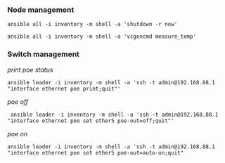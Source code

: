 ### Node management

```
ansible all -i inventory -m shell -a 'shutdown -r now'
```
```
ansible all -i inventory -m shell -a 'vcgencmd measure_temp'
```

### Switch management

_print poe status_
```
ansible leader -i inventory -m shell -a 'ssh -t admin@192.168.88.1 "interface ethernet poe print;quit"'
```
_poe off_
```
 ansible leader -i inventory -m shell -a 'ssh -t admin@192.168.88.1 "interface ethernet poe set ether5 poe-out=off;quit"'
```
_poe on_
```
ansible leader -i inventory -m shell -a 'ssh -t admin@192.168.88.1 "interface ethernet poe set ether5 poe-out=auto-on;quit"
```
